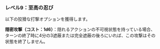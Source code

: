 ### レベル9：至高の忍び

以下の狡猾な打撃オプションを獲得します。

**隠密攻撃（コスト：1d6）**：隠れるアクションの不可視状態を持っている場合、ターンの終了時に4分の3遮蔽または完全遮蔽の後ろにいれば、この攻撃はその状態を終了しません。

